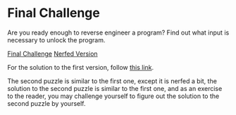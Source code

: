 # Final Challenge

Are you ready enough to reverse engineer a program?
Find out what input is necessary to unlock the program.

[Final Challenge][first]
[Nerfed Version][second]

For the solution to the first version, follow [this link][firstsolution].

The second puzzle is similar to the first one, except it is nerfed a bit,
the solution to the second puzzle is similar to the first one, and as an
exercise to the reader, you may challenge yourself to figure out the solution
to the second puzzle by yourself.

[first]: ./distrib/ChallengeText.txt
[second]: ./distrib/NerfedText.txt
[firstsolution]: ./firstchallenge.md
